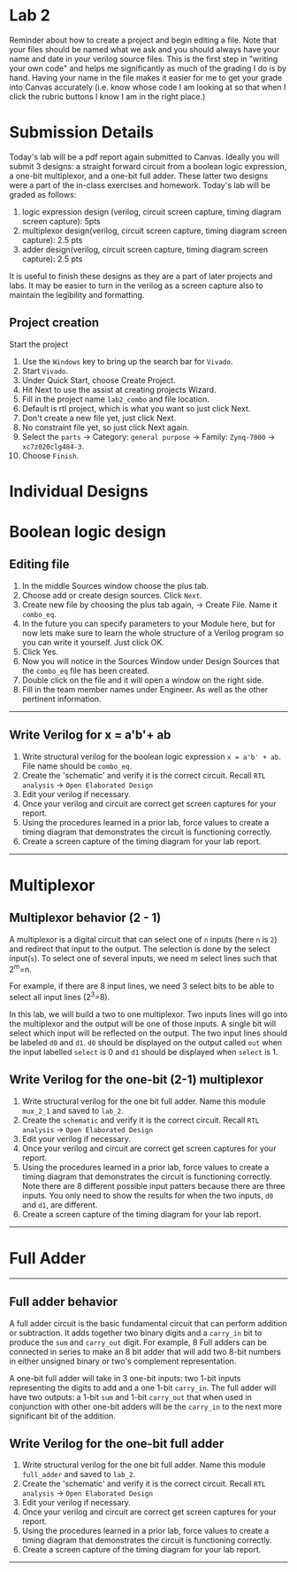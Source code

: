 # Lab 2

Reminder about how to create a project and begin editing a file. Note that your files should be named what we ask and you should always have your name and date in your verilog source files. This is the first step in "writing your own code" and helps me significantly as much of the grading I do is by hand. Having your name in the file makes it easier for me to get your grade into Canvas accurately (i.e. know whose code I am looking at so that when I click the rubric buttons I know I am in the right place.)

# Submission Details
Today's lab will be a pdf report again submitted to Canvas. Ideally you will submit 3 designs: a straight forward circuit from a boolean logic expression, a one-bit multiplexor, and a one-bit full adder. These latter two designs were a part of the in-class exercises and homework. Today's lab will be graded as follows: 
1. logic expression design (verilog, circuit screen capture, timing diagram screen capture): 5pts
2. multiplexor design(verilog, circuit screen capture, timing diagram screen capture): 2.5 pts
3. adder design(verilog, circuit screen capture, timing diagram screen capture): 2.5 pts

It is useful to finish these designs as they are a part of later projects and labs. It may be easier to turn in the verilog as a screen capture also to maintain the legibility and formatting.

## Project creation
Start the project
1. Use the `Windows` key to bring up the search bar for `Vivado`.
2. Start `Vivado`.
3. Under Quick Start, choose Create Project.
4. Hit Next to use the assist at creating projects Wizard.
5. Fill in the project name `lab2_combo` and file location.
6. Default is rtl project, which is what you want so just click Next.
7. Don't create a new file yet, just click Next.
8. No constraint file yet, so just click Next again.
9. Select the `parts` -> Category: `general purpose` -> Family: `Zynq-7000` -> `xc7z020clg484-3`.
10. Choose `Finish`.

# Individual Designs

# Boolean logic design

## Editing file
1. In the middle Sources window choose the plus tab.
2. Choose add or create design sources. Click `Next`.
4. Create new file by choosing the plus tab again, -> Create File. Name it `combo_eq`.
5. In the future you can specify parameters to your Module here, but for now lets make sure 
   to learn the whole structure of a Verilog program so you can write it yourself. Just click OK.
6. Click Yes.
7. Now you will notice in the Sources Window under Design Sources that the `combo_eq` file has been created.
8. Double click on the file and it will open a window on the right side.
9. Fill in the team member names under Engineer. As well as the other pertinent information.

-------
## Write Verilog for x = a'b'+ ab
1. Write structural verilog for the boolean logic expression `x = a'b' + ab`. File name should be `combo_eq`.
2. Create the 'schematic' and verify it is the correct circuit. Recall `RTL analysis` -> `Open Elaborated Design`
3. Edit your verilog if necessary.
4. Once your verilog and circuit are correct get screen captures for your report.
5. Using the procedures learned in a prior lab, force values to create a timing diagram that demonstrates the circuit is functioning correctly.
6. Create a screen capture of the timing diagram for your lab report.

____

# Multiplexor

## Multiplexor behavior (2 - 1)

A multiplexor is a digital circuit that can select one of `n` inputs (here `n` is `2`) and redirect that input to the output. The selection is done by the select input(`s`). To select one of several inputs, we need m select lines such that 2<sup>m</sup>=n. 

For example, if there are 8 input lines, we need 3 select bits to be able to select all input lines (2<sup>3</sup>=8).

In this lab, we will build a two to one multiplexor. Two inputs lines will go into the multiplexor and the output will be one of those inputs. A single bit will select which input will be reflected on the output. The two input lines should be labeled `d0` and `d1`. `d0` should be displayed on the output called `out` when the input labelled `select` is 0 and `d1` should be displayed when `select` is 1.

## Write Verilog for the one-bit (2-1) multiplexor
1. Write structural verilog for the one bit full adder. Name this module `mux_2_1` and saved to `lab_2`.
2. Create the `schematic` and verify it is the correct circuit. Recall `RTL analysis` -> `Open Elaborated Design`
3. Edit your verilog if necessary.
4. Once your verilog and circuit are correct get screen captures for your report.
5. Using the procedures learned in a prior lab, force values to create a timing diagram that demonstrates the circuit is functioning correctly. Note there are 8 different possible input patters because there are three inputs. You only need to show the results for when the two inputs, `d0` and `d1`, are different.
6. Create a screen capture of the timing diagram for your lab report.
___

# Full Adder
---

## Full adder behavior 
A full adder circuit is the basic fundamental circuit that can perform addition or subtraction. It adds together two binary digits and a `carry_in` bit to produce the `sum` and `carry_out` digit. For example, 8 Full adders can be connected in series to make an 8 bit adder that will add two 8-bit numbers in either unsigned binary or two's complement representation.

A one-bit full adder will take in 3 one-bit inputs: two 1-bit inputs representing the digits to add and a one 1-bit `carry_in`. The full adder will have two outputs: a 1-bit `sum` and 1-bit `carry_out` that when used in conjunction with other one-bit adders will be the `carry_in` to the next more significant bit of the addition. 

## Write Verilog for the one-bit full adder
1. Write structural verilog for the one bit full adder. Name this module `full_adder` and saved to `lab_2`.
2. Create the 'schematic' and verify it is the correct circuit. Recall `RTL analysis` -> `Open Elaborated Design`
3. Edit your verilog if necessary.
4. Once your verilog and circuit are correct get screen captures for your report.
5. Using the procedures learned in a prior lab, force values to create a timing diagram that demonstrates the circuit is functioning correctly.
6. Create a screen capture of the timing diagram for your lab report.

____



